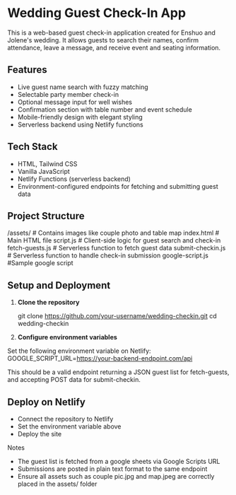 # Wedding Guest Check-In App

This is a web-based guest check-in application created for Enshuo and Jolene's wedding. It allows guests to search their names, confirm attendance, leave a message, and receive event and seating information.

## Features

- Live guest name search with fuzzy matching
- Selectable party member check-in
- Optional message input for well wishes
- Confirmation section with table number and event schedule
- Mobile-friendly design with elegant styling
- Serverless backend using Netlify functions

## Tech Stack

- HTML, Tailwind CSS
- Vanilla JavaScript
- Netlify Functions (serverless backend)
- Environment-configured endpoints for fetching and submitting guest data

## Project Structure

/assets/ # Contains images like couple photo and table map
index.html # Main HTML file
script.js # Client-side logic for guest search and check-in
fetch-guests.js # Serverless function to fetch guest data
submit-checkin.js # Serverless function to handle check-in submission
google-script.js #Sample google script

## Setup and Deployment

1. **Clone the repository**

   git clone https://github.com/your-username/wedding-checkin.git
   cd wedding-checkin

2. **Configure environment variables**

Set the following environment variable on Netlify:
GOOGLE_SCRIPT_URL=https://your-backend-endpoint.com/api

This should be a valid endpoint returning a JSON guest list for fetch-guests, and accepting POST data for submit-checkin.

## Deploy on Netlify

- Connect the repository to Netlify
- Set the environment variable above
- Deploy the site

Notes
- The guest list is fetched from a google sheets via Google Scripts URL
- Submissions are posted in plain text format to the same endpoint
- Ensure all assets such as couple pic.jpg and map.jpeg are correctly placed in the assets/ folder


